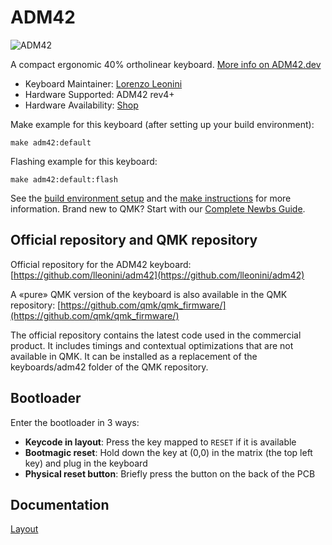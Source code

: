 # ADM42

![ADM42](https://adm42.dev/images/adm42.jpg)

A compact ergonomic 40% ortholinear keyboard. [More info on ADM42.dev](https://adm42.dev)

* Keyboard Maintainer: [Lorenzo Leonini](https://github.com/lleonini)  
* Hardware Supported: ADM42 rev4+
* Hardware Availability: [Shop](https://shop.adm42.dev)

Make example for this keyboard (after setting up your build environment):

    make adm42:default

Flashing example for this keyboard:

    make adm42:default:flash

See the [build environment setup](https://docs.qmk.fm/#/getting_started_build_tools) and the [make instructions](https://docs.qmk.fm/#/getting_started_make_guide) for more information. Brand new to QMK? Start with our [Complete Newbs Guide](https://docs.qmk.fm/#/newbs).

## Official repository and QMK repository

Official repository for the ADM42 keyboard:
[https://github.com/lleonini/adm42](https://github.com/lleonini/adm42)

A «pure» QMK version of the keyboard is also available in the QMK repository:
[https://github.com/qmk/qmk_firmware/](https://github.com/qmk/qmk_firmware/)

The official repository contains the latest code used in the commercial product. It
includes timings and contextual optimizations that are not available in QMK. It can be
installed as a replacement of the keyboards/adm42 folder of the QMK repository.

## Bootloader

Enter the bootloader in 3 ways:

* **Keycode in layout**: Press the key mapped to `RESET` if it is available
* **Bootmagic reset**: Hold down the key at (0,0) in the matrix (the top left key) and plug in the keyboard
* **Physical reset button**: Briefly press the button on the back of the PCB

## Documentation

[Layout](https://adm42.dev/layout)
